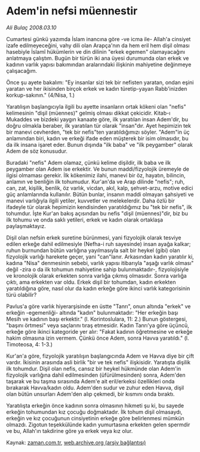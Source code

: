 # Adem'in nefsi müennestir

*Ali Bulaç 2008.03.10*

<td class="columnist-detail">
<p>Cumartesi günkü yazımda İslam inancına göre -ve icma ile- Allah'a cinsiyet izafe edilmeyeceğini, vahy dili olan Arapça'nın da hem eril hem dişil olması hasebiyle İslamî hükümlerin ve din dilinin "erkek egemen" olamayacağını anlatmaya çalıştım. Bugün bir türün iki ana üyesi durumunda olan erkek ve kadının varlık yapısı bakımından aralarındaki ilişkinin mahiyetine değinmeye çalışacağım.</p>
<p>
<div id="haberMetinDiv">
<p>Önce şu ayete bakalım: "Ey insanlar sizi tek bir nefisten yaratan, ondan eşini yaratan ve her ikisinden birçok erkek ve kadın türetip-yayan Rabb'inizden korkup-sakının." (4/Nisa, 1.)
<p> Yaratılışın başlangıcıyla ilgili bu ayette insanların ortak kökeni olan "nefis" kelimesinin "dişil (müennes)" gelmiş olması dikkat çekicidir. Kitab-ı Mukaddes ve bizdeki yaygın kanaate göre, ilk yaratılan insan Adem'dir, bu doğru olmakla beraber, ilk yaratılan tür olarak "insan"dır. Ayet hepimizin tek bir manevi cevherden, "tek bir nefis"ten yaratıldığımızı söyler. "Adem"in üç anlamından biri, kadın ve erkeği ifade eden müşterek bir isim olmasıdır, bu da ilk insana işaret eder. Bunun dışında "ilk baba" ve "ilk peygamber" olarak Adem de söz konusudur.
<p> Buradaki "nefis" Adem olamaz, çünkü kelime dişildir, ilk baba ve ilk peygamber olan Adem ise erkektir. Ve bunun maddi/fizyolojik üremeyle de ilgisi olmaması gerekir. İlk kökenimiz ilahi, manevi bir öz, hayatın, bilincin, anlamın ve benliğin ilk tohumudur. Kur'an'da ve Arap dilinde "nefis"; ruh, can, zat, kişilik, benlik, öz varlık, vicdan, akıl, kalp, şehvet-arzu, motive edici güç anlamlarında kullanılır. Bütün bunlar, insanın maddi olmayan şahsiyeti ve manevi varlığıyla ilgili yetiler, kuvvetler ve melekelerdir. Daha özlü bir ifadeyle tür olarak hepimizin kendisinden yaratıldığımız bu "tek bir nefis", ilk tohumdur. İşte Kur'an bakış açısından bu nefis "dişil (müennes)"dir, biz bu ilk tohumu ve onda saklı yetileri, erkek ve kadın olarak ortaklaşa paylaşmaktayız.
<p> Dişil olan nefsin erkek suretine bürünmesi, yani fizyolojik olarak tesviye edilen erkeğe dahil edilmesiyle (Nefha-i ruh sayesinde) insan ayağa kalkar; ruhun burnundan bütün varlığına yayılmasıyla salt bir heykel (gibi) olan fizyolojik varlığı harekete geçer, yani "can"lanır. Arkasından kadın yaratılır ki, kadına "Nisa" denmesinin sebebi, varlık yapısı itibarıyla "aşağı varlık olması" değil -zira o da ilk tohumun mahiyetine sahip bulunmaktadır-, fizyolojisiyle ve kronolojik olarak erkekten sonra varlığa çıkmış olmasıdır. Sonra varlığa çıktı, ama erkekten var oldu. Erkek dişil bir tohumdan, kadın erkekten yaratıldığına göre, nasıl olur da kadın erkeğe göre ikinci varlık kategorisinin türü olabilir? 
<p> Pavlus'a göre varlık hiyerarşisinde en üstte "Tanrı", onun altında "erkek" ve erkeğin -egemenliği- altında "kadın" bulunmaktadır: "Her erkeğin başı Mesih ve kadının başı erkektir." (l. Korintoslulara, 11: 2.) Bunun göstergesi, "başını örtmesi" veya saçlarını tıraş etmesidir. Kadın Tanrı'ya göre üçüncü, erkeğe göre ikinci kategoride yer alır: "Fakat kadının öğretmesine ve erkeğe hakim olmasına izin vermem. Çünkü önce Adem, sonra Havva yaratıldı." (l. Timoteosa, 4: 1-3.)
<p> Kur'an'a göre, fizyolojik yaratılışın başlangıcında Adem ve Havva diye bir çift vardır. İkisinin arasında asli birlik "bir ve tek nefis" ilişkisidir. Yaratışta dişilik ilk tohumdur. Dişil olan nefis, cansız bir heykel hükmünde olan Adem'in fizyolojik varlığına dahil edilmesinden (üfürülmesinden) sonra, Adem'den taşarak ve bu taşma sırasında Adem'e ait eril/erkeksi özellikleri onda bırakarak Havva/kadın oldu. Adem'den sudur ve zuhur eden Havva, dişil olan bütün unsurları Adem'den alıp çekmedi, bir kısmını onda bıraktı. 
<p> Yaratılışta erkeğin önce kadının sonra olmasının hikmeti şu ki, bu sayede erkeğin tohumundan kız çocuğu doğmaktadır. İlk tohum dişil olmasaydı, erkeğin ve kız çocuğunun cinsiyetinin erkeğe göre belirlenmesi mümkün olmazdı. Zigotun teşekkülünde kadın yumurtasına erkekten gelen spermdir ve bu, Allah'ın takdirine göre ya erkek veya kız olur.</p></p></p></p></p></p></p></div>
</p>

</td>

Kaynak: [zaman.com.tr](http://zaman.com.tr/yazar.do?yazino=662524), [web.archive.org (arşiv bağlantısı)](http://web.archive.org/web/20120315001553/http://www.zaman.com.tr/yazar.do?yazino=662524)
